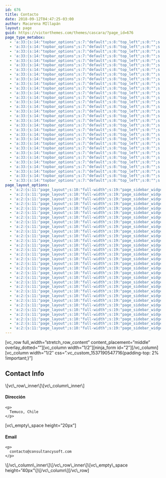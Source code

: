 ```yaml
---
id: 676
title: Contacto
date: 2018-09-12T04:47:25-03:00
author: Macarena MIllapán
layout: page
guid: https://victorthemes.com/themes/cascara/?page_id=676
page_type_metabox:
  - 'a:33:{s:14:"topbar_options";s:7:"default";s:8:"top_left";s:0:"";s:9:"top_right";s:0:"";s:10:"top_center";s:0:"";s:17:"topbar_left_width";s:0:"";s:18:"topbar_right_width";s:0:"";s:19:"topbar_center_width";s:0:"";s:9:"topbar_bg";s:0:"";s:13:"topbar_border";s:0:"";s:18:"default_menu_color";s:0:"";s:24:"default_menu_hover_color";s:0:"";s:17:"sticky_menu_color";s:0:"";s:23:"sticky_menu_hover_color";s:0:"";s:11:"choose_menu";s:0:"";s:13:"sticky_header";s:7:"default";s:13:"sticky_footer";s:7:"default";s:11:"search_icon";s:7:"default";s:16:"fixed_navigation";s:7:"default";s:17:"login_signup_icon";s:7:"default";s:11:"banner_type";s:15:"hide-title-area";s:14:"page_revslider";s:0:"";s:17:"page_custom_title";s:0:"";s:19:"title_area_spacings";s:12:"padding-none";s:18:"title_top_spacings";s:0:"";s:21:"title_bottom_spacings";s:0:"";s:25:"titlebar_bg_overlay_color";s:0:"";s:16:"content_spacings";s:14:"padding-cnt-no";s:20:"content_top_spacings";s:0:"";s:23:"content_bottom_spacings";s:0:"";s:15:"copyright_style";s:9:"style-one";s:11:"hide_header";b:0;s:11:"hide_footer";b:0;s:14:"hide_copyright";b:0;}'
  - 'a:33:{s:14:"topbar_options";s:7:"default";s:8:"top_left";s:0:"";s:9:"top_right";s:0:"";s:10:"top_center";s:0:"";s:17:"topbar_left_width";s:0:"";s:18:"topbar_right_width";s:0:"";s:19:"topbar_center_width";s:0:"";s:9:"topbar_bg";s:0:"";s:13:"topbar_border";s:0:"";s:18:"default_menu_color";s:0:"";s:24:"default_menu_hover_color";s:0:"";s:17:"sticky_menu_color";s:0:"";s:23:"sticky_menu_hover_color";s:0:"";s:11:"choose_menu";s:0:"";s:13:"sticky_header";s:7:"default";s:13:"sticky_footer";s:7:"default";s:11:"search_icon";s:7:"default";s:16:"fixed_navigation";s:7:"default";s:17:"login_signup_icon";s:7:"default";s:11:"banner_type";s:15:"hide-title-area";s:14:"page_revslider";s:0:"";s:17:"page_custom_title";s:0:"";s:19:"title_area_spacings";s:12:"padding-none";s:18:"title_top_spacings";s:0:"";s:21:"title_bottom_spacings";s:0:"";s:25:"titlebar_bg_overlay_color";s:0:"";s:16:"content_spacings";s:14:"padding-cnt-no";s:20:"content_top_spacings";s:0:"";s:23:"content_bottom_spacings";s:0:"";s:15:"copyright_style";s:9:"style-one";s:11:"hide_header";b:0;s:11:"hide_footer";b:0;s:14:"hide_copyright";b:0;}'
  - 'a:33:{s:14:"topbar_options";s:7:"default";s:8:"top_left";s:0:"";s:9:"top_right";s:0:"";s:10:"top_center";s:0:"";s:17:"topbar_left_width";s:0:"";s:18:"topbar_right_width";s:0:"";s:19:"topbar_center_width";s:0:"";s:9:"topbar_bg";s:0:"";s:13:"topbar_border";s:0:"";s:18:"default_menu_color";s:0:"";s:24:"default_menu_hover_color";s:0:"";s:17:"sticky_menu_color";s:0:"";s:23:"sticky_menu_hover_color";s:0:"";s:11:"choose_menu";s:0:"";s:13:"sticky_header";s:7:"default";s:13:"sticky_footer";s:7:"default";s:11:"search_icon";s:7:"default";s:16:"fixed_navigation";s:7:"default";s:17:"login_signup_icon";s:7:"default";s:11:"banner_type";s:15:"hide-title-area";s:14:"page_revslider";s:0:"";s:17:"page_custom_title";s:0:"";s:19:"title_area_spacings";s:12:"padding-none";s:18:"title_top_spacings";s:0:"";s:21:"title_bottom_spacings";s:0:"";s:25:"titlebar_bg_overlay_color";s:0:"";s:16:"content_spacings";s:14:"padding-cnt-no";s:20:"content_top_spacings";s:0:"";s:23:"content_bottom_spacings";s:0:"";s:15:"copyright_style";s:9:"style-one";s:11:"hide_header";b:0;s:11:"hide_footer";b:0;s:14:"hide_copyright";b:0;}'
  - 'a:33:{s:14:"topbar_options";s:7:"default";s:8:"top_left";s:0:"";s:9:"top_right";s:0:"";s:10:"top_center";s:0:"";s:17:"topbar_left_width";s:0:"";s:18:"topbar_right_width";s:0:"";s:19:"topbar_center_width";s:0:"";s:9:"topbar_bg";s:0:"";s:13:"topbar_border";s:0:"";s:18:"default_menu_color";s:0:"";s:24:"default_menu_hover_color";s:0:"";s:17:"sticky_menu_color";s:0:"";s:23:"sticky_menu_hover_color";s:0:"";s:11:"choose_menu";s:0:"";s:13:"sticky_header";s:7:"default";s:13:"sticky_footer";s:7:"default";s:11:"search_icon";s:7:"default";s:16:"fixed_navigation";s:7:"default";s:17:"login_signup_icon";s:7:"default";s:11:"banner_type";s:15:"hide-title-area";s:14:"page_revslider";s:0:"";s:17:"page_custom_title";s:0:"";s:19:"title_area_spacings";s:12:"padding-none";s:18:"title_top_spacings";s:0:"";s:21:"title_bottom_spacings";s:0:"";s:25:"titlebar_bg_overlay_color";s:0:"";s:16:"content_spacings";s:14:"padding-cnt-no";s:20:"content_top_spacings";s:0:"";s:23:"content_bottom_spacings";s:0:"";s:15:"copyright_style";s:9:"style-one";s:11:"hide_header";b:0;s:11:"hide_footer";b:0;s:14:"hide_copyright";b:0;}'
  - 'a:33:{s:14:"topbar_options";s:7:"default";s:8:"top_left";s:0:"";s:9:"top_right";s:0:"";s:10:"top_center";s:0:"";s:17:"topbar_left_width";s:0:"";s:18:"topbar_right_width";s:0:"";s:19:"topbar_center_width";s:0:"";s:9:"topbar_bg";s:0:"";s:13:"topbar_border";s:0:"";s:18:"default_menu_color";s:0:"";s:24:"default_menu_hover_color";s:0:"";s:17:"sticky_menu_color";s:0:"";s:23:"sticky_menu_hover_color";s:0:"";s:11:"choose_menu";s:0:"";s:13:"sticky_header";s:7:"default";s:13:"sticky_footer";s:7:"default";s:11:"search_icon";s:7:"default";s:16:"fixed_navigation";s:7:"default";s:17:"login_signup_icon";s:7:"default";s:11:"banner_type";s:15:"hide-title-area";s:14:"page_revslider";s:0:"";s:17:"page_custom_title";s:0:"";s:19:"title_area_spacings";s:12:"padding-none";s:18:"title_top_spacings";s:0:"";s:21:"title_bottom_spacings";s:0:"";s:25:"titlebar_bg_overlay_color";s:0:"";s:16:"content_spacings";s:14:"padding-cnt-no";s:20:"content_top_spacings";s:0:"";s:23:"content_bottom_spacings";s:0:"";s:15:"copyright_style";s:9:"style-one";s:11:"hide_header";b:0;s:11:"hide_footer";b:0;s:14:"hide_copyright";b:0;}'
  - 'a:33:{s:14:"topbar_options";s:7:"default";s:8:"top_left";s:0:"";s:9:"top_right";s:0:"";s:10:"top_center";s:0:"";s:17:"topbar_left_width";s:0:"";s:18:"topbar_right_width";s:0:"";s:19:"topbar_center_width";s:0:"";s:9:"topbar_bg";s:0:"";s:13:"topbar_border";s:0:"";s:18:"default_menu_color";s:0:"";s:24:"default_menu_hover_color";s:0:"";s:17:"sticky_menu_color";s:0:"";s:23:"sticky_menu_hover_color";s:0:"";s:11:"choose_menu";s:0:"";s:13:"sticky_header";s:7:"default";s:13:"sticky_footer";s:7:"default";s:11:"search_icon";s:7:"default";s:16:"fixed_navigation";s:7:"default";s:17:"login_signup_icon";s:7:"default";s:11:"banner_type";s:15:"hide-title-area";s:14:"page_revslider";s:0:"";s:17:"page_custom_title";s:0:"";s:19:"title_area_spacings";s:12:"padding-none";s:18:"title_top_spacings";s:0:"";s:21:"title_bottom_spacings";s:0:"";s:25:"titlebar_bg_overlay_color";s:0:"";s:16:"content_spacings";s:14:"padding-cnt-no";s:20:"content_top_spacings";s:0:"";s:23:"content_bottom_spacings";s:0:"";s:15:"copyright_style";s:9:"style-one";s:11:"hide_header";b:0;s:11:"hide_footer";b:0;s:14:"hide_copyright";b:0;}'
  - 'a:33:{s:14:"topbar_options";s:7:"default";s:8:"top_left";s:0:"";s:9:"top_right";s:0:"";s:10:"top_center";s:0:"";s:17:"topbar_left_width";s:0:"";s:18:"topbar_right_width";s:0:"";s:19:"topbar_center_width";s:0:"";s:9:"topbar_bg";s:0:"";s:13:"topbar_border";s:0:"";s:18:"default_menu_color";s:0:"";s:24:"default_menu_hover_color";s:0:"";s:17:"sticky_menu_color";s:0:"";s:23:"sticky_menu_hover_color";s:0:"";s:11:"choose_menu";s:0:"";s:13:"sticky_header";s:7:"default";s:13:"sticky_footer";s:7:"default";s:11:"search_icon";s:7:"default";s:16:"fixed_navigation";s:7:"default";s:17:"login_signup_icon";s:7:"default";s:11:"banner_type";s:15:"hide-title-area";s:14:"page_revslider";s:0:"";s:17:"page_custom_title";s:0:"";s:19:"title_area_spacings";s:12:"padding-none";s:18:"title_top_spacings";s:0:"";s:21:"title_bottom_spacings";s:0:"";s:25:"titlebar_bg_overlay_color";s:0:"";s:16:"content_spacings";s:14:"padding-cnt-no";s:20:"content_top_spacings";s:0:"";s:23:"content_bottom_spacings";s:0:"";s:15:"copyright_style";s:9:"style-one";s:11:"hide_header";b:0;s:11:"hide_footer";b:0;s:14:"hide_copyright";b:0;}'
  - 'a:33:{s:14:"topbar_options";s:7:"default";s:8:"top_left";s:0:"";s:9:"top_right";s:0:"";s:10:"top_center";s:0:"";s:17:"topbar_left_width";s:0:"";s:18:"topbar_right_width";s:0:"";s:19:"topbar_center_width";s:0:"";s:9:"topbar_bg";s:0:"";s:13:"topbar_border";s:0:"";s:18:"default_menu_color";s:0:"";s:24:"default_menu_hover_color";s:0:"";s:17:"sticky_menu_color";s:0:"";s:23:"sticky_menu_hover_color";s:0:"";s:11:"choose_menu";s:0:"";s:13:"sticky_header";s:7:"default";s:13:"sticky_footer";s:7:"default";s:11:"search_icon";s:7:"default";s:16:"fixed_navigation";s:7:"default";s:17:"login_signup_icon";s:7:"default";s:11:"banner_type";s:15:"hide-title-area";s:14:"page_revslider";s:0:"";s:17:"page_custom_title";s:0:"";s:19:"title_area_spacings";s:12:"padding-none";s:18:"title_top_spacings";s:0:"";s:21:"title_bottom_spacings";s:0:"";s:25:"titlebar_bg_overlay_color";s:0:"";s:16:"content_spacings";s:14:"padding-cnt-no";s:20:"content_top_spacings";s:0:"";s:23:"content_bottom_spacings";s:0:"";s:15:"copyright_style";s:9:"style-one";s:11:"hide_header";b:0;s:11:"hide_footer";b:0;s:14:"hide_copyright";b:0;}'
  - 'a:33:{s:14:"topbar_options";s:7:"default";s:8:"top_left";s:0:"";s:9:"top_right";s:0:"";s:10:"top_center";s:0:"";s:17:"topbar_left_width";s:0:"";s:18:"topbar_right_width";s:0:"";s:19:"topbar_center_width";s:0:"";s:9:"topbar_bg";s:0:"";s:13:"topbar_border";s:0:"";s:18:"default_menu_color";s:0:"";s:24:"default_menu_hover_color";s:0:"";s:17:"sticky_menu_color";s:0:"";s:23:"sticky_menu_hover_color";s:0:"";s:11:"choose_menu";s:0:"";s:13:"sticky_header";s:7:"default";s:13:"sticky_footer";s:7:"default";s:11:"search_icon";s:7:"default";s:16:"fixed_navigation";s:7:"default";s:17:"login_signup_icon";s:7:"default";s:11:"banner_type";s:15:"hide-title-area";s:14:"page_revslider";s:0:"";s:17:"page_custom_title";s:0:"";s:19:"title_area_spacings";s:12:"padding-none";s:18:"title_top_spacings";s:0:"";s:21:"title_bottom_spacings";s:0:"";s:25:"titlebar_bg_overlay_color";s:0:"";s:16:"content_spacings";s:14:"padding-cnt-no";s:20:"content_top_spacings";s:0:"";s:23:"content_bottom_spacings";s:0:"";s:15:"copyright_style";s:9:"style-one";s:11:"hide_header";b:0;s:11:"hide_footer";b:0;s:14:"hide_copyright";b:0;}'
  - 'a:33:{s:14:"topbar_options";s:7:"default";s:8:"top_left";s:0:"";s:9:"top_right";s:0:"";s:10:"top_center";s:0:"";s:17:"topbar_left_width";s:0:"";s:18:"topbar_right_width";s:0:"";s:19:"topbar_center_width";s:0:"";s:9:"topbar_bg";s:0:"";s:13:"topbar_border";s:0:"";s:18:"default_menu_color";s:0:"";s:24:"default_menu_hover_color";s:0:"";s:17:"sticky_menu_color";s:0:"";s:23:"sticky_menu_hover_color";s:0:"";s:11:"choose_menu";s:0:"";s:13:"sticky_header";s:7:"default";s:13:"sticky_footer";s:7:"default";s:11:"search_icon";s:7:"default";s:16:"fixed_navigation";s:7:"default";s:17:"login_signup_icon";s:7:"default";s:11:"banner_type";s:15:"hide-title-area";s:14:"page_revslider";s:0:"";s:17:"page_custom_title";s:0:"";s:19:"title_area_spacings";s:12:"padding-none";s:18:"title_top_spacings";s:0:"";s:21:"title_bottom_spacings";s:0:"";s:25:"titlebar_bg_overlay_color";s:0:"";s:16:"content_spacings";s:14:"padding-cnt-no";s:20:"content_top_spacings";s:0:"";s:23:"content_bottom_spacings";s:0:"";s:15:"copyright_style";s:9:"style-one";s:11:"hide_header";b:0;s:11:"hide_footer";b:0;s:14:"hide_copyright";b:0;}'
  - 'a:33:{s:14:"topbar_options";s:7:"default";s:8:"top_left";s:0:"";s:9:"top_right";s:0:"";s:10:"top_center";s:0:"";s:17:"topbar_left_width";s:0:"";s:18:"topbar_right_width";s:0:"";s:19:"topbar_center_width";s:0:"";s:9:"topbar_bg";s:0:"";s:13:"topbar_border";s:0:"";s:18:"default_menu_color";s:0:"";s:24:"default_menu_hover_color";s:0:"";s:17:"sticky_menu_color";s:0:"";s:23:"sticky_menu_hover_color";s:0:"";s:11:"choose_menu";s:0:"";s:13:"sticky_header";s:7:"default";s:13:"sticky_footer";s:7:"default";s:11:"search_icon";s:7:"default";s:16:"fixed_navigation";s:7:"default";s:17:"login_signup_icon";s:7:"default";s:11:"banner_type";s:15:"hide-title-area";s:14:"page_revslider";s:0:"";s:17:"page_custom_title";s:0:"";s:19:"title_area_spacings";s:12:"padding-none";s:18:"title_top_spacings";s:0:"";s:21:"title_bottom_spacings";s:0:"";s:25:"titlebar_bg_overlay_color";s:0:"";s:16:"content_spacings";s:14:"padding-cnt-no";s:20:"content_top_spacings";s:0:"";s:23:"content_bottom_spacings";s:0:"";s:15:"copyright_style";s:9:"style-one";s:11:"hide_header";b:0;s:11:"hide_footer";b:0;s:14:"hide_copyright";b:0;}'
  - 'a:33:{s:14:"topbar_options";s:7:"default";s:8:"top_left";s:0:"";s:9:"top_right";s:0:"";s:10:"top_center";s:0:"";s:17:"topbar_left_width";s:0:"";s:18:"topbar_right_width";s:0:"";s:19:"topbar_center_width";s:0:"";s:9:"topbar_bg";s:0:"";s:13:"topbar_border";s:0:"";s:18:"default_menu_color";s:0:"";s:24:"default_menu_hover_color";s:0:"";s:17:"sticky_menu_color";s:0:"";s:23:"sticky_menu_hover_color";s:0:"";s:11:"choose_menu";s:0:"";s:13:"sticky_header";s:7:"default";s:13:"sticky_footer";s:7:"default";s:11:"search_icon";s:7:"default";s:16:"fixed_navigation";s:7:"default";s:17:"login_signup_icon";s:7:"default";s:11:"banner_type";s:15:"hide-title-area";s:14:"page_revslider";s:0:"";s:17:"page_custom_title";s:0:"";s:19:"title_area_spacings";s:12:"padding-none";s:18:"title_top_spacings";s:0:"";s:21:"title_bottom_spacings";s:0:"";s:25:"titlebar_bg_overlay_color";s:0:"";s:16:"content_spacings";s:14:"padding-cnt-no";s:20:"content_top_spacings";s:0:"";s:23:"content_bottom_spacings";s:0:"";s:15:"copyright_style";s:9:"style-one";s:11:"hide_header";b:0;s:11:"hide_footer";b:0;s:14:"hide_copyright";b:0;}'
  - 'a:33:{s:14:"topbar_options";s:7:"default";s:8:"top_left";s:0:"";s:9:"top_right";s:0:"";s:10:"top_center";s:0:"";s:17:"topbar_left_width";s:0:"";s:18:"topbar_right_width";s:0:"";s:19:"topbar_center_width";s:0:"";s:9:"topbar_bg";s:0:"";s:13:"topbar_border";s:0:"";s:18:"default_menu_color";s:0:"";s:24:"default_menu_hover_color";s:0:"";s:17:"sticky_menu_color";s:0:"";s:23:"sticky_menu_hover_color";s:0:"";s:11:"choose_menu";s:0:"";s:13:"sticky_header";s:7:"default";s:13:"sticky_footer";s:7:"default";s:11:"search_icon";s:7:"default";s:16:"fixed_navigation";s:7:"default";s:17:"login_signup_icon";s:7:"default";s:11:"banner_type";s:15:"hide-title-area";s:14:"page_revslider";s:0:"";s:17:"page_custom_title";s:0:"";s:19:"title_area_spacings";s:12:"padding-none";s:18:"title_top_spacings";s:0:"";s:21:"title_bottom_spacings";s:0:"";s:25:"titlebar_bg_overlay_color";s:0:"";s:16:"content_spacings";s:14:"padding-cnt-no";s:20:"content_top_spacings";s:0:"";s:23:"content_bottom_spacings";s:0:"";s:15:"copyright_style";s:9:"style-one";s:11:"hide_header";b:0;s:11:"hide_footer";b:0;s:14:"hide_copyright";b:0;}'
  - 'a:33:{s:14:"topbar_options";s:7:"default";s:8:"top_left";s:0:"";s:9:"top_right";s:0:"";s:10:"top_center";s:0:"";s:17:"topbar_left_width";s:0:"";s:18:"topbar_right_width";s:0:"";s:19:"topbar_center_width";s:0:"";s:9:"topbar_bg";s:0:"";s:13:"topbar_border";s:0:"";s:18:"default_menu_color";s:0:"";s:24:"default_menu_hover_color";s:0:"";s:17:"sticky_menu_color";s:0:"";s:23:"sticky_menu_hover_color";s:0:"";s:11:"choose_menu";s:0:"";s:13:"sticky_header";s:7:"default";s:13:"sticky_footer";s:7:"default";s:11:"search_icon";s:7:"default";s:16:"fixed_navigation";s:7:"default";s:17:"login_signup_icon";s:7:"default";s:11:"banner_type";s:15:"hide-title-area";s:14:"page_revslider";s:0:"";s:17:"page_custom_title";s:0:"";s:19:"title_area_spacings";s:12:"padding-none";s:18:"title_top_spacings";s:0:"";s:21:"title_bottom_spacings";s:0:"";s:25:"titlebar_bg_overlay_color";s:0:"";s:16:"content_spacings";s:14:"padding-cnt-no";s:20:"content_top_spacings";s:0:"";s:23:"content_bottom_spacings";s:0:"";s:15:"copyright_style";s:9:"style-one";s:11:"hide_header";b:0;s:11:"hide_footer";b:0;s:14:"hide_copyright";b:0;}'
  - 'a:33:{s:14:"topbar_options";s:7:"default";s:8:"top_left";s:0:"";s:9:"top_right";s:0:"";s:10:"top_center";s:0:"";s:17:"topbar_left_width";s:0:"";s:18:"topbar_right_width";s:0:"";s:19:"topbar_center_width";s:0:"";s:9:"topbar_bg";s:0:"";s:13:"topbar_border";s:0:"";s:18:"default_menu_color";s:0:"";s:24:"default_menu_hover_color";s:0:"";s:17:"sticky_menu_color";s:0:"";s:23:"sticky_menu_hover_color";s:0:"";s:11:"choose_menu";s:0:"";s:13:"sticky_header";s:7:"default";s:13:"sticky_footer";s:7:"default";s:11:"search_icon";s:7:"default";s:16:"fixed_navigation";s:7:"default";s:17:"login_signup_icon";s:7:"default";s:11:"banner_type";s:15:"hide-title-area";s:14:"page_revslider";s:0:"";s:17:"page_custom_title";s:0:"";s:19:"title_area_spacings";s:12:"padding-none";s:18:"title_top_spacings";s:0:"";s:21:"title_bottom_spacings";s:0:"";s:25:"titlebar_bg_overlay_color";s:0:"";s:16:"content_spacings";s:14:"padding-cnt-no";s:20:"content_top_spacings";s:0:"";s:23:"content_bottom_spacings";s:0:"";s:15:"copyright_style";s:9:"style-one";s:11:"hide_header";b:0;s:11:"hide_footer";b:0;s:14:"hide_copyright";b:0;}'
  - 'a:33:{s:14:"topbar_options";s:7:"default";s:8:"top_left";s:0:"";s:9:"top_right";s:0:"";s:10:"top_center";s:0:"";s:17:"topbar_left_width";s:0:"";s:18:"topbar_right_width";s:0:"";s:19:"topbar_center_width";s:0:"";s:9:"topbar_bg";s:0:"";s:13:"topbar_border";s:0:"";s:18:"default_menu_color";s:0:"";s:24:"default_menu_hover_color";s:0:"";s:17:"sticky_menu_color";s:0:"";s:23:"sticky_menu_hover_color";s:0:"";s:11:"choose_menu";s:0:"";s:13:"sticky_header";s:7:"default";s:13:"sticky_footer";s:7:"default";s:11:"search_icon";s:7:"default";s:16:"fixed_navigation";s:7:"default";s:17:"login_signup_icon";s:7:"default";s:11:"banner_type";s:15:"hide-title-area";s:14:"page_revslider";s:0:"";s:17:"page_custom_title";s:0:"";s:19:"title_area_spacings";s:12:"padding-none";s:18:"title_top_spacings";s:0:"";s:21:"title_bottom_spacings";s:0:"";s:25:"titlebar_bg_overlay_color";s:0:"";s:16:"content_spacings";s:14:"padding-cnt-no";s:20:"content_top_spacings";s:0:"";s:23:"content_bottom_spacings";s:0:"";s:15:"copyright_style";s:9:"style-one";s:11:"hide_header";b:0;s:11:"hide_footer";b:0;s:14:"hide_copyright";b:0;}'
  - 'a:33:{s:14:"topbar_options";s:7:"default";s:8:"top_left";s:0:"";s:9:"top_right";s:0:"";s:10:"top_center";s:0:"";s:17:"topbar_left_width";s:0:"";s:18:"topbar_right_width";s:0:"";s:19:"topbar_center_width";s:0:"";s:9:"topbar_bg";s:0:"";s:13:"topbar_border";s:0:"";s:18:"default_menu_color";s:0:"";s:24:"default_menu_hover_color";s:0:"";s:17:"sticky_menu_color";s:0:"";s:23:"sticky_menu_hover_color";s:0:"";s:11:"choose_menu";s:0:"";s:13:"sticky_header";s:7:"default";s:13:"sticky_footer";s:7:"default";s:11:"search_icon";s:7:"default";s:16:"fixed_navigation";s:7:"default";s:17:"login_signup_icon";s:7:"default";s:11:"banner_type";s:15:"hide-title-area";s:14:"page_revslider";s:0:"";s:17:"page_custom_title";s:0:"";s:19:"title_area_spacings";s:12:"padding-none";s:18:"title_top_spacings";s:0:"";s:21:"title_bottom_spacings";s:0:"";s:25:"titlebar_bg_overlay_color";s:0:"";s:16:"content_spacings";s:14:"padding-cnt-no";s:20:"content_top_spacings";s:0:"";s:23:"content_bottom_spacings";s:0:"";s:15:"copyright_style";s:9:"style-one";s:11:"hide_header";b:0;s:11:"hide_footer";b:0;s:14:"hide_copyright";b:0;}'
  - 'a:33:{s:14:"topbar_options";s:7:"default";s:8:"top_left";s:0:"";s:9:"top_right";s:0:"";s:10:"top_center";s:0:"";s:17:"topbar_left_width";s:0:"";s:18:"topbar_right_width";s:0:"";s:19:"topbar_center_width";s:0:"";s:9:"topbar_bg";s:0:"";s:13:"topbar_border";s:0:"";s:18:"default_menu_color";s:0:"";s:24:"default_menu_hover_color";s:0:"";s:17:"sticky_menu_color";s:0:"";s:23:"sticky_menu_hover_color";s:0:"";s:11:"choose_menu";s:0:"";s:13:"sticky_header";s:7:"default";s:13:"sticky_footer";s:7:"default";s:11:"search_icon";s:7:"default";s:16:"fixed_navigation";s:7:"default";s:17:"login_signup_icon";s:7:"default";s:11:"banner_type";s:15:"hide-title-area";s:14:"page_revslider";s:0:"";s:17:"page_custom_title";s:0:"";s:19:"title_area_spacings";s:12:"padding-none";s:18:"title_top_spacings";s:0:"";s:21:"title_bottom_spacings";s:0:"";s:25:"titlebar_bg_overlay_color";s:0:"";s:16:"content_spacings";s:14:"padding-cnt-no";s:20:"content_top_spacings";s:0:"";s:23:"content_bottom_spacings";s:0:"";s:15:"copyright_style";s:9:"style-one";s:11:"hide_header";b:0;s:11:"hide_footer";b:0;s:14:"hide_copyright";b:0;}'
  - 'a:33:{s:14:"topbar_options";s:7:"default";s:8:"top_left";s:0:"";s:9:"top_right";s:0:"";s:10:"top_center";s:0:"";s:17:"topbar_left_width";s:0:"";s:18:"topbar_right_width";s:0:"";s:19:"topbar_center_width";s:0:"";s:9:"topbar_bg";s:0:"";s:13:"topbar_border";s:0:"";s:18:"default_menu_color";s:0:"";s:24:"default_menu_hover_color";s:0:"";s:17:"sticky_menu_color";s:0:"";s:23:"sticky_menu_hover_color";s:0:"";s:11:"choose_menu";s:0:"";s:13:"sticky_header";s:7:"default";s:13:"sticky_footer";s:7:"default";s:11:"search_icon";s:7:"default";s:16:"fixed_navigation";s:7:"default";s:17:"login_signup_icon";s:7:"default";s:11:"banner_type";s:15:"hide-title-area";s:14:"page_revslider";s:0:"";s:17:"page_custom_title";s:0:"";s:19:"title_area_spacings";s:12:"padding-none";s:18:"title_top_spacings";s:0:"";s:21:"title_bottom_spacings";s:0:"";s:25:"titlebar_bg_overlay_color";s:0:"";s:16:"content_spacings";s:14:"padding-cnt-no";s:20:"content_top_spacings";s:0:"";s:23:"content_bottom_spacings";s:0:"";s:15:"copyright_style";s:9:"style-one";s:11:"hide_header";b:0;s:11:"hide_footer";b:0;s:14:"hide_copyright";b:0;}'
  - 'a:33:{s:14:"topbar_options";s:7:"default";s:8:"top_left";s:0:"";s:9:"top_right";s:0:"";s:10:"top_center";s:0:"";s:17:"topbar_left_width";s:0:"";s:18:"topbar_right_width";s:0:"";s:19:"topbar_center_width";s:0:"";s:9:"topbar_bg";s:0:"";s:13:"topbar_border";s:0:"";s:18:"default_menu_color";s:0:"";s:24:"default_menu_hover_color";s:0:"";s:17:"sticky_menu_color";s:0:"";s:23:"sticky_menu_hover_color";s:0:"";s:11:"choose_menu";s:0:"";s:13:"sticky_header";s:7:"default";s:13:"sticky_footer";s:7:"default";s:11:"search_icon";s:7:"default";s:16:"fixed_navigation";s:7:"default";s:17:"login_signup_icon";s:7:"default";s:11:"banner_type";s:15:"hide-title-area";s:14:"page_revslider";s:0:"";s:17:"page_custom_title";s:0:"";s:19:"title_area_spacings";s:12:"padding-none";s:18:"title_top_spacings";s:0:"";s:21:"title_bottom_spacings";s:0:"";s:25:"titlebar_bg_overlay_color";s:0:"";s:16:"content_spacings";s:14:"padding-cnt-no";s:20:"content_top_spacings";s:0:"";s:23:"content_bottom_spacings";s:0:"";s:15:"copyright_style";s:9:"style-one";s:11:"hide_header";b:0;s:11:"hide_footer";b:0;s:14:"hide_copyright";b:0;}'
  - 'a:33:{s:14:"topbar_options";s:7:"default";s:8:"top_left";s:0:"";s:9:"top_right";s:0:"";s:10:"top_center";s:0:"";s:17:"topbar_left_width";s:0:"";s:18:"topbar_right_width";s:0:"";s:19:"topbar_center_width";s:0:"";s:9:"topbar_bg";s:0:"";s:13:"topbar_border";s:0:"";s:18:"default_menu_color";s:0:"";s:24:"default_menu_hover_color";s:0:"";s:17:"sticky_menu_color";s:0:"";s:23:"sticky_menu_hover_color";s:0:"";s:11:"choose_menu";s:0:"";s:13:"sticky_header";s:7:"default";s:13:"sticky_footer";s:7:"default";s:11:"search_icon";s:7:"default";s:16:"fixed_navigation";s:7:"default";s:17:"login_signup_icon";s:7:"default";s:11:"banner_type";s:15:"hide-title-area";s:14:"page_revslider";s:0:"";s:17:"page_custom_title";s:0:"";s:19:"title_area_spacings";s:12:"padding-none";s:18:"title_top_spacings";s:0:"";s:21:"title_bottom_spacings";s:0:"";s:25:"titlebar_bg_overlay_color";s:0:"";s:16:"content_spacings";s:14:"padding-cnt-no";s:20:"content_top_spacings";s:0:"";s:23:"content_bottom_spacings";s:0:"";s:15:"copyright_style";s:9:"style-one";s:11:"hide_header";b:0;s:11:"hide_footer";b:0;s:14:"hide_copyright";b:0;}'
  - 'a:33:{s:14:"topbar_options";s:7:"default";s:8:"top_left";s:0:"";s:9:"top_right";s:0:"";s:10:"top_center";s:0:"";s:17:"topbar_left_width";s:0:"";s:18:"topbar_right_width";s:0:"";s:19:"topbar_center_width";s:0:"";s:9:"topbar_bg";s:0:"";s:13:"topbar_border";s:0:"";s:18:"default_menu_color";s:0:"";s:24:"default_menu_hover_color";s:0:"";s:17:"sticky_menu_color";s:0:"";s:23:"sticky_menu_hover_color";s:0:"";s:11:"choose_menu";s:0:"";s:13:"sticky_header";s:7:"default";s:13:"sticky_footer";s:7:"default";s:11:"search_icon";s:7:"default";s:16:"fixed_navigation";s:7:"default";s:17:"login_signup_icon";s:7:"default";s:11:"banner_type";s:15:"hide-title-area";s:14:"page_revslider";s:0:"";s:17:"page_custom_title";s:0:"";s:19:"title_area_spacings";s:12:"padding-none";s:18:"title_top_spacings";s:0:"";s:21:"title_bottom_spacings";s:0:"";s:25:"titlebar_bg_overlay_color";s:0:"";s:16:"content_spacings";s:14:"padding-cnt-no";s:20:"content_top_spacings";s:0:"";s:23:"content_bottom_spacings";s:0:"";s:15:"copyright_style";s:9:"style-one";s:11:"hide_header";b:0;s:11:"hide_footer";b:0;s:14:"hide_copyright";b:0;}'
  - 'a:33:{s:14:"topbar_options";s:7:"default";s:8:"top_left";s:0:"";s:9:"top_right";s:0:"";s:10:"top_center";s:0:"";s:17:"topbar_left_width";s:0:"";s:18:"topbar_right_width";s:0:"";s:19:"topbar_center_width";s:0:"";s:9:"topbar_bg";s:0:"";s:13:"topbar_border";s:0:"";s:18:"default_menu_color";s:0:"";s:24:"default_menu_hover_color";s:0:"";s:17:"sticky_menu_color";s:0:"";s:23:"sticky_menu_hover_color";s:0:"";s:11:"choose_menu";s:0:"";s:13:"sticky_header";s:7:"default";s:13:"sticky_footer";s:7:"default";s:11:"search_icon";s:7:"default";s:16:"fixed_navigation";s:7:"default";s:17:"login_signup_icon";s:7:"default";s:11:"banner_type";s:15:"hide-title-area";s:14:"page_revslider";s:0:"";s:17:"page_custom_title";s:0:"";s:19:"title_area_spacings";s:12:"padding-none";s:18:"title_top_spacings";s:0:"";s:21:"title_bottom_spacings";s:0:"";s:25:"titlebar_bg_overlay_color";s:0:"";s:16:"content_spacings";s:14:"padding-cnt-no";s:20:"content_top_spacings";s:0:"";s:23:"content_bottom_spacings";s:0:"";s:15:"copyright_style";s:9:"style-one";s:11:"hide_header";b:0;s:11:"hide_footer";b:0;s:14:"hide_copyright";b:0;}'
  - 'a:33:{s:14:"topbar_options";s:7:"default";s:8:"top_left";s:0:"";s:9:"top_right";s:0:"";s:10:"top_center";s:0:"";s:17:"topbar_left_width";s:0:"";s:18:"topbar_right_width";s:0:"";s:19:"topbar_center_width";s:0:"";s:9:"topbar_bg";s:0:"";s:13:"topbar_border";s:0:"";s:18:"default_menu_color";s:0:"";s:24:"default_menu_hover_color";s:0:"";s:17:"sticky_menu_color";s:0:"";s:23:"sticky_menu_hover_color";s:0:"";s:11:"choose_menu";s:0:"";s:13:"sticky_header";s:7:"default";s:13:"sticky_footer";s:7:"default";s:11:"search_icon";s:7:"default";s:16:"fixed_navigation";s:7:"default";s:17:"login_signup_icon";s:7:"default";s:11:"banner_type";s:15:"hide-title-area";s:14:"page_revslider";s:0:"";s:17:"page_custom_title";s:0:"";s:19:"title_area_spacings";s:12:"padding-none";s:18:"title_top_spacings";s:0:"";s:21:"title_bottom_spacings";s:0:"";s:25:"titlebar_bg_overlay_color";s:0:"";s:16:"content_spacings";s:14:"padding-cnt-no";s:20:"content_top_spacings";s:0:"";s:23:"content_bottom_spacings";s:0:"";s:15:"copyright_style";s:9:"style-one";s:11:"hide_header";b:0;s:11:"hide_footer";b:0;s:14:"hide_copyright";b:0;}'
  - 'a:33:{s:14:"topbar_options";s:7:"default";s:8:"top_left";s:0:"";s:9:"top_right";s:0:"";s:10:"top_center";s:0:"";s:17:"topbar_left_width";s:0:"";s:18:"topbar_right_width";s:0:"";s:19:"topbar_center_width";s:0:"";s:9:"topbar_bg";s:0:"";s:13:"topbar_border";s:0:"";s:18:"default_menu_color";s:0:"";s:24:"default_menu_hover_color";s:0:"";s:17:"sticky_menu_color";s:0:"";s:23:"sticky_menu_hover_color";s:0:"";s:11:"choose_menu";s:0:"";s:13:"sticky_header";s:7:"default";s:13:"sticky_footer";s:7:"default";s:11:"search_icon";s:7:"default";s:16:"fixed_navigation";s:7:"default";s:17:"login_signup_icon";s:7:"default";s:11:"banner_type";s:15:"hide-title-area";s:14:"page_revslider";s:0:"";s:17:"page_custom_title";s:0:"";s:19:"title_area_spacings";s:12:"padding-none";s:18:"title_top_spacings";s:0:"";s:21:"title_bottom_spacings";s:0:"";s:25:"titlebar_bg_overlay_color";s:0:"";s:16:"content_spacings";s:14:"padding-cnt-no";s:20:"content_top_spacings";s:0:"";s:23:"content_bottom_spacings";s:0:"";s:15:"copyright_style";s:9:"style-one";s:11:"hide_header";b:0;s:11:"hide_footer";b:0;s:14:"hide_copyright";b:0;}'
  - 'a:33:{s:14:"topbar_options";s:7:"default";s:8:"top_left";s:0:"";s:9:"top_right";s:0:"";s:10:"top_center";s:0:"";s:17:"topbar_left_width";s:0:"";s:18:"topbar_right_width";s:0:"";s:19:"topbar_center_width";s:0:"";s:9:"topbar_bg";s:0:"";s:13:"topbar_border";s:0:"";s:18:"default_menu_color";s:0:"";s:24:"default_menu_hover_color";s:0:"";s:17:"sticky_menu_color";s:0:"";s:23:"sticky_menu_hover_color";s:0:"";s:11:"choose_menu";s:0:"";s:13:"sticky_header";s:7:"default";s:13:"sticky_footer";s:7:"default";s:11:"search_icon";s:7:"default";s:16:"fixed_navigation";s:7:"default";s:17:"login_signup_icon";s:7:"default";s:11:"banner_type";s:15:"hide-title-area";s:14:"page_revslider";s:0:"";s:17:"page_custom_title";s:0:"";s:19:"title_area_spacings";s:12:"padding-none";s:18:"title_top_spacings";s:0:"";s:21:"title_bottom_spacings";s:0:"";s:25:"titlebar_bg_overlay_color";s:0:"";s:16:"content_spacings";s:14:"padding-cnt-no";s:20:"content_top_spacings";s:0:"";s:23:"content_bottom_spacings";s:0:"";s:15:"copyright_style";s:9:"style-one";s:11:"hide_header";b:0;s:11:"hide_footer";b:0;s:14:"hide_copyright";b:0;}'
  - 'a:33:{s:14:"topbar_options";s:7:"default";s:8:"top_left";s:0:"";s:9:"top_right";s:0:"";s:10:"top_center";s:0:"";s:17:"topbar_left_width";s:0:"";s:18:"topbar_right_width";s:0:"";s:19:"topbar_center_width";s:0:"";s:9:"topbar_bg";s:0:"";s:13:"topbar_border";s:0:"";s:18:"default_menu_color";s:0:"";s:24:"default_menu_hover_color";s:0:"";s:17:"sticky_menu_color";s:0:"";s:23:"sticky_menu_hover_color";s:0:"";s:11:"choose_menu";s:0:"";s:13:"sticky_header";s:7:"default";s:13:"sticky_footer";s:7:"default";s:11:"search_icon";s:7:"default";s:16:"fixed_navigation";s:7:"default";s:17:"login_signup_icon";s:7:"default";s:11:"banner_type";s:15:"hide-title-area";s:14:"page_revslider";s:0:"";s:17:"page_custom_title";s:0:"";s:19:"title_area_spacings";s:12:"padding-none";s:18:"title_top_spacings";s:0:"";s:21:"title_bottom_spacings";s:0:"";s:25:"titlebar_bg_overlay_color";s:0:"";s:16:"content_spacings";s:14:"padding-cnt-no";s:20:"content_top_spacings";s:0:"";s:23:"content_bottom_spacings";s:0:"";s:15:"copyright_style";s:9:"style-one";s:11:"hide_header";b:0;s:11:"hide_footer";b:0;s:14:"hide_copyright";b:0;}'
  - 'a:33:{s:14:"topbar_options";s:7:"default";s:8:"top_left";s:0:"";s:9:"top_right";s:0:"";s:10:"top_center";s:0:"";s:17:"topbar_left_width";s:0:"";s:18:"topbar_right_width";s:0:"";s:19:"topbar_center_width";s:0:"";s:9:"topbar_bg";s:0:"";s:13:"topbar_border";s:0:"";s:18:"default_menu_color";s:0:"";s:24:"default_menu_hover_color";s:0:"";s:17:"sticky_menu_color";s:0:"";s:23:"sticky_menu_hover_color";s:0:"";s:11:"choose_menu";s:0:"";s:13:"sticky_header";s:7:"default";s:13:"sticky_footer";s:7:"default";s:11:"search_icon";s:7:"default";s:16:"fixed_navigation";s:7:"default";s:17:"login_signup_icon";s:7:"default";s:11:"banner_type";s:15:"hide-title-area";s:14:"page_revslider";s:0:"";s:17:"page_custom_title";s:0:"";s:19:"title_area_spacings";s:12:"padding-none";s:18:"title_top_spacings";s:0:"";s:21:"title_bottom_spacings";s:0:"";s:25:"titlebar_bg_overlay_color";s:0:"";s:16:"content_spacings";s:14:"padding-cnt-no";s:20:"content_top_spacings";s:0:"";s:23:"content_bottom_spacings";s:0:"";s:15:"copyright_style";s:9:"style-one";s:11:"hide_header";b:0;s:11:"hide_footer";b:0;s:14:"hide_copyright";b:0;}'
  - 'a:33:{s:14:"topbar_options";s:7:"default";s:8:"top_left";s:0:"";s:9:"top_right";s:0:"";s:10:"top_center";s:0:"";s:17:"topbar_left_width";s:0:"";s:18:"topbar_right_width";s:0:"";s:19:"topbar_center_width";s:0:"";s:9:"topbar_bg";s:0:"";s:13:"topbar_border";s:0:"";s:18:"default_menu_color";s:0:"";s:24:"default_menu_hover_color";s:0:"";s:17:"sticky_menu_color";s:0:"";s:23:"sticky_menu_hover_color";s:0:"";s:11:"choose_menu";s:0:"";s:13:"sticky_header";s:7:"default";s:13:"sticky_footer";s:7:"default";s:11:"search_icon";s:7:"default";s:16:"fixed_navigation";s:7:"default";s:17:"login_signup_icon";s:7:"default";s:11:"banner_type";s:15:"hide-title-area";s:14:"page_revslider";s:0:"";s:17:"page_custom_title";s:0:"";s:19:"title_area_spacings";s:12:"padding-none";s:18:"title_top_spacings";s:0:"";s:21:"title_bottom_spacings";s:0:"";s:25:"titlebar_bg_overlay_color";s:0:"";s:16:"content_spacings";s:14:"padding-cnt-no";s:20:"content_top_spacings";s:0:"";s:23:"content_bottom_spacings";s:0:"";s:15:"copyright_style";s:9:"style-one";s:11:"hide_header";b:0;s:11:"hide_footer";b:0;s:14:"hide_copyright";b:0;}'
  - 'a:33:{s:14:"topbar_options";s:7:"default";s:8:"top_left";s:0:"";s:9:"top_right";s:0:"";s:10:"top_center";s:0:"";s:17:"topbar_left_width";s:0:"";s:18:"topbar_right_width";s:0:"";s:19:"topbar_center_width";s:0:"";s:9:"topbar_bg";s:0:"";s:13:"topbar_border";s:0:"";s:18:"default_menu_color";s:0:"";s:24:"default_menu_hover_color";s:0:"";s:17:"sticky_menu_color";s:0:"";s:23:"sticky_menu_hover_color";s:0:"";s:11:"choose_menu";s:0:"";s:13:"sticky_header";s:7:"default";s:13:"sticky_footer";s:7:"default";s:11:"search_icon";s:7:"default";s:16:"fixed_navigation";s:7:"default";s:17:"login_signup_icon";s:7:"default";s:11:"banner_type";s:15:"hide-title-area";s:14:"page_revslider";s:0:"";s:17:"page_custom_title";s:0:"";s:19:"title_area_spacings";s:12:"padding-none";s:18:"title_top_spacings";s:0:"";s:21:"title_bottom_spacings";s:0:"";s:25:"titlebar_bg_overlay_color";s:0:"";s:16:"content_spacings";s:14:"padding-cnt-no";s:20:"content_top_spacings";s:0:"";s:23:"content_bottom_spacings";s:0:"";s:15:"copyright_style";s:9:"style-one";s:11:"hide_header";b:0;s:11:"hide_footer";b:0;s:14:"hide_copyright";b:0;}'
  - 'a:33:{s:14:"topbar_options";s:7:"default";s:8:"top_left";s:0:"";s:9:"top_right";s:0:"";s:10:"top_center";s:0:"";s:17:"topbar_left_width";s:0:"";s:18:"topbar_right_width";s:0:"";s:19:"topbar_center_width";s:0:"";s:9:"topbar_bg";s:0:"";s:13:"topbar_border";s:0:"";s:18:"default_menu_color";s:0:"";s:24:"default_menu_hover_color";s:0:"";s:17:"sticky_menu_color";s:0:"";s:23:"sticky_menu_hover_color";s:0:"";s:11:"choose_menu";s:0:"";s:13:"sticky_header";s:7:"default";s:13:"sticky_footer";s:7:"default";s:11:"search_icon";s:7:"default";s:16:"fixed_navigation";s:7:"default";s:17:"login_signup_icon";s:7:"default";s:11:"banner_type";s:15:"hide-title-area";s:14:"page_revslider";s:0:"";s:17:"page_custom_title";s:0:"";s:19:"title_area_spacings";s:12:"padding-none";s:18:"title_top_spacings";s:0:"";s:21:"title_bottom_spacings";s:0:"";s:25:"titlebar_bg_overlay_color";s:0:"";s:16:"content_spacings";s:14:"padding-cnt-no";s:20:"content_top_spacings";s:0:"";s:23:"content_bottom_spacings";s:0:"";s:15:"copyright_style";s:9:"style-one";s:11:"hide_header";b:0;s:11:"hide_footer";b:0;s:14:"hide_copyright";b:0;}'
page_layout_options:
  - 'a:2:{s:11:"page_layout";s:10:"full-width";s:19:"page_sidebar_widget";s:0:"";}'
  - 'a:2:{s:11:"page_layout";s:10:"full-width";s:19:"page_sidebar_widget";s:0:"";}'
  - 'a:2:{s:11:"page_layout";s:10:"full-width";s:19:"page_sidebar_widget";s:0:"";}'
  - 'a:2:{s:11:"page_layout";s:10:"full-width";s:19:"page_sidebar_widget";s:0:"";}'
  - 'a:2:{s:11:"page_layout";s:10:"full-width";s:19:"page_sidebar_widget";s:0:"";}'
  - 'a:2:{s:11:"page_layout";s:10:"full-width";s:19:"page_sidebar_widget";s:0:"";}'
  - 'a:2:{s:11:"page_layout";s:10:"full-width";s:19:"page_sidebar_widget";s:0:"";}'
  - 'a:2:{s:11:"page_layout";s:10:"full-width";s:19:"page_sidebar_widget";s:0:"";}'
  - 'a:2:{s:11:"page_layout";s:10:"full-width";s:19:"page_sidebar_widget";s:0:"";}'
  - 'a:2:{s:11:"page_layout";s:10:"full-width";s:19:"page_sidebar_widget";s:0:"";}'
  - 'a:2:{s:11:"page_layout";s:10:"full-width";s:19:"page_sidebar_widget";s:0:"";}'
  - 'a:2:{s:11:"page_layout";s:10:"full-width";s:19:"page_sidebar_widget";s:0:"";}'
  - 'a:2:{s:11:"page_layout";s:10:"full-width";s:19:"page_sidebar_widget";s:0:"";}'
  - 'a:2:{s:11:"page_layout";s:10:"full-width";s:19:"page_sidebar_widget";s:0:"";}'
  - 'a:2:{s:11:"page_layout";s:10:"full-width";s:19:"page_sidebar_widget";s:0:"";}'
  - 'a:2:{s:11:"page_layout";s:10:"full-width";s:19:"page_sidebar_widget";s:0:"";}'
  - 'a:2:{s:11:"page_layout";s:10:"full-width";s:19:"page_sidebar_widget";s:0:"";}'
  - 'a:2:{s:11:"page_layout";s:10:"full-width";s:19:"page_sidebar_widget";s:0:"";}'
  - 'a:2:{s:11:"page_layout";s:10:"full-width";s:19:"page_sidebar_widget";s:0:"";}'
  - 'a:2:{s:11:"page_layout";s:10:"full-width";s:19:"page_sidebar_widget";s:0:"";}'
  - 'a:2:{s:11:"page_layout";s:10:"full-width";s:19:"page_sidebar_widget";s:0:"";}'
  - 'a:2:{s:11:"page_layout";s:10:"full-width";s:19:"page_sidebar_widget";s:0:"";}'
  - 'a:2:{s:11:"page_layout";s:10:"full-width";s:19:"page_sidebar_widget";s:0:"";}'
  - 'a:2:{s:11:"page_layout";s:10:"full-width";s:19:"page_sidebar_widget";s:0:"";}'
  - 'a:2:{s:11:"page_layout";s:10:"full-width";s:19:"page_sidebar_widget";s:0:"";}'
  - 'a:2:{s:11:"page_layout";s:10:"full-width";s:19:"page_sidebar_widget";s:0:"";}'
  - 'a:2:{s:11:"page_layout";s:10:"full-width";s:19:"page_sidebar_widget";s:0:"";}'
  - 'a:2:{s:11:"page_layout";s:10:"full-width";s:19:"page_sidebar_widget";s:0:"";}'
  - 'a:2:{s:11:"page_layout";s:10:"full-width";s:19:"page_sidebar_widget";s:0:"";}'
  - 'a:2:{s:11:"page_layout";s:10:"full-width";s:19:"page_sidebar_widget";s:0:"";}'
  - 'a:2:{s:11:"page_layout";s:10:"full-width";s:19:"page_sidebar_widget";s:0:"";}'
---
```

\[vc\_row full\_width=&#8221;stretch\_row\_content&#8221; content\_placement=&#8221;middle&#8221; overlay\_dotted=&#8221;&#8221;\]\[vc\_column width=&#8221;1/2&#8243;\]\[ninja\_form id=&#8221;2&#8243;\]\[/vc\_column\][vc\_column width=&#8221;1/2&#8243; css=&#8221;.vc\_custom\_1537190547716{padding-top: 2% !important;}&#8221;]

<div class="section-title-wrap hanor-stitle-5d75b01152866 cpation-left ">
  <h2 class="section-title">
    Contact Info
  </h2>
</div>\[vc\_row\_inner\]\[vc\_column\_inner\]

<div class="contact-item cscra-address-5d75b01152890 ">
  <div class="contact-info">
    <h4 class="contact-title">
      Dirección
    </h4>
    
    <p>
      Temuco, Chile
    </p>
  </div>
</div>[vc\_empty\_space height=&#8221;20px&#8221;]

<div class="contact-item cscra-address-5d75b011528a9 ">
  <div class="contact-info">
    <h4 class="contact-title">
      Email
    </h4>
    
    <p>
      contacto@consultancysoft.com
    </p>
  </div>
</div>\[/vc\_column\_inner\]\[/vc\_row\_inner\]\[vc\_empty\_space height=&#8221;40px&#8221;\]\[/vc\_column\][/vc\_row]